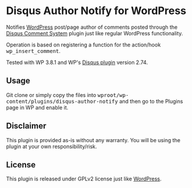 # Disqus Author Notify for WordPress 

Notifies [WordPress](http://wordpress.org) post/page author of comments posted through the [Disqus Comment System](http://wordpress.org/plugins/disqus-comment-system/) plugin just like regular WordPress functionality.

Operation is based on registering a function for the action/hook <kbd>wp_insert_comment</kbd>.

Tested with WP 3.8.1 and WP's [Disqus plugin](http://wordpress.org/plugins/disqus-comment-system/) version 2.74.

## Usage

Git clone or simply copy the files into <kbd>wproot/wp-content/plugins/disqus-author-notify</kbd> and then go to the Plugins page in WP and enable it.

## Disclaimer

This plugin is provided as-is without any warranty. You will be using the plugin at your own responsibility/risk.

## License

This plugin is released under GPLv2 license just like [WordPress](http://wordpress.org/about/license).

